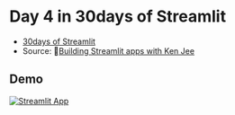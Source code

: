 # Day 4 in 30days of Streamlit
- [30days of Streamlit](https://30days.streamlit.app/?challenge=Day+1)
- Source: 🔗[Building Streamlit apps with Ken Jee](https://www.youtube.com/watch?v=Yk-unX4KnV4)

## Demo
[![Streamlit App](https://static.streamlit.io/badges/streamlit_badge_black_white.svg)](https://be-favorite-st-kenjee-yt-streamlit-app-303h19.streamlit.app)
